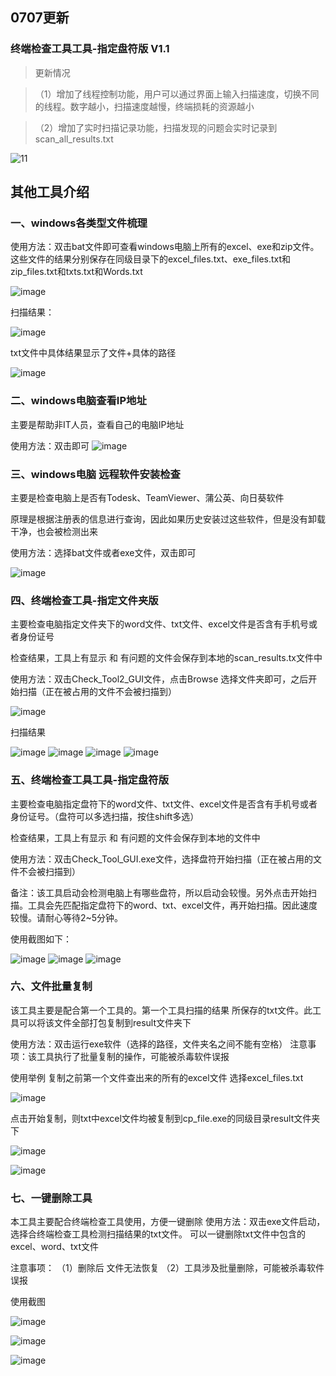 
## 0707更新
### 终端检查工具工具-指定盘符版 V1.1

> 更新情况

> （1）增加了线程控制功能，用户可以通过界面上输入扫描速度，切换不同的线程。数字越小，扫描速度越慢，终端损耗的资源越小

> （2）增加了实时扫描记录功能，扫描发现的问题会实时记录到scan_all_results.txt

![11](https://github.com/bingtangbanli/Data-security-check/assets/77956516/4079a292-af7e-4a69-b70c-0c7e95c0ebf9)

## 其他工具介绍

### 一、windows各类型文件梳理

使用方法：双击bat文件即可查看windows电脑上所有的excel、exe和zip文件。
这些文件的结果分别保存在同级目录下的excel_files.txt、exe_files.txt和zip_files.txt和txts.txt和Words.txt

![image](https://github.com/bingtangbanli/Data-security-check/assets/77956516/7debe6d3-95f4-42f4-9da0-f823e9539de9)

扫描结果：

![image](https://github.com/bingtangbanli/Data-security-check/assets/77956516/b5755a9d-1718-4770-b2e3-a0523a98e16d)

txt文件中具体结果显示了文件+具体的路径

![image](https://github.com/bingtangbanli/Data-security-check/assets/77956516/b27fcf59-b2d8-4469-afce-3ce9ead67ecd)

### 二、windows电脑查看IP地址

主要是帮助非IT人员，查看自己的电脑IP地址

使用方法：双击即可
![image](https://github.com/bingtangbanli/Data-security-check/assets/77956516/dcbf81f6-ef3c-4f9e-9379-9aeef9708e52)


### 三、windows电脑 远程软件安装检查

主要是检查电脑上是否有Todesk、TeamViewer、蒲公英、向日葵软件

原理是根据注册表的信息进行查询，因此如果历史安装过这些软件，但是没有卸载干净，也会被检测出来

使用方法：选择bat文件或者exe文件，双击即可

![image](https://github.com/bingtangbanli/Data-security-check/assets/77956516/27202005-e154-4049-84e2-10b89f0aa4b0)

### 四、终端检查工具-指定文件夹版

主要检查电脑指定文件夹下的word文件、txt文件、excel文件是否含有手机号或者身份证号

检查结果，工具上有显示 和 有问题的文件会保存到本地的scan_results.tx文件中

使用方法：双击Check_Tool2_GUI文件，点击Browse 选择文件夹即可，之后开始扫描（正在被占用的文件不会被扫描到）

![image](https://github.com/bingtangbanli/Data-security-check/assets/77956516/26a092be-4d4f-419b-aa97-bd01eaa68c69)

扫描结果

![image](https://github.com/bingtangbanli/Data-security-check/assets/77956516/6d166155-ad52-472e-abae-eb518dcea309)
![image](https://github.com/bingtangbanli/Data-security-check/assets/77956516/edede692-d9f7-467b-a510-cc02df94c9ce)
![image](https://github.com/bingtangbanli/Data-security-check/assets/77956516/efe8f225-453f-4579-aacf-9510e220a343)
![image](https://github.com/bingtangbanli/Data-security-check/assets/77956516/5a151d8f-b1ea-412d-b896-b857b5dc356c)

### 五、终端检查工具工具-指定盘符版

主要检查电脑指定盘符下的word文件、txt文件、excel文件是否含有手机号或者身份证号。（盘符可以多选扫描，按住shift多选）

检查结果，工具上有显示 和 有问题的文件会保存到本地的文件中

使用方法：双击Check_Tool_GUI.exe文件，选择盘符开始扫描（正在被占用的文件不会被扫描到）

备注：该工具启动会检测电脑上有哪些盘符，所以启动会较慢。另外点击开始扫描。工具会先匹配指定盘符下的word、txt、excel文件，再开始扫描。因此速度较慢。请耐心等待2~5分钟。

使用截图如下：

![image](https://github.com/bingtangbanli/Data-security-check/assets/77956516/d456ff84-8e20-4663-be8a-d3df626daac0)
![image](https://github.com/bingtangbanli/Data-security-check/assets/77956516/6dceda61-e51a-42e7-9474-aa6d2c8503d0)
![image](https://github.com/bingtangbanli/Data-security-check/assets/77956516/0e4e59ac-fd0a-430a-b56b-dab57b252f8e)

### 六、文件批量复制

该工具主要是配合第一个工具的。第一个工具扫描的结果 所保存的txt文件。此工具可以将该文件全部打包复制到result文件夹下

使用方法：双击运行exe软件（选择的路径，文件夹名之间不能有空格）
注意事项：该工具执行了批量复制的操作，可能被杀毒软件误报

使用举例
复制之前第一个文件查出来的所有的excel文件
选择excel_files.txt

![image](https://github.com/bingtangbanli/Data-security-check/assets/77956516/fe0de9ad-f34a-47ac-b4ab-3111942659b1)


点击开始复制，则txt中excel文件均被复制到cp_file.exe的同级目录result文件夹下

![image](https://github.com/bingtangbanli/Data-security-check/assets/77956516/c0361dd5-bda1-4b82-aca0-344fdb0641c0)

![image](https://github.com/bingtangbanli/Data-security-check/assets/77956516/3005e1ec-a6b6-45d0-a697-ec37730f0485)


### 七、一键删除工具

本工具主要配合终端检查工具使用，方便一键删除
使用方法：双击exe文件启动，选择合终端检查工具检测扫描结果的txt文件。 可以一键删除txt文件中包含的excel、word、txt文件

注意事项：
（1）删除后 文件无法恢复
（2）工具涉及批量删除，可能被杀毒软件误报

使用截图

![image](https://github.com/bingtangbanli/Data-security-check/assets/77956516/fa0ab528-14d4-4ca8-9b52-84305ac32013)

![image](https://github.com/bingtangbanli/Data-security-check/assets/77956516/d3dc73f8-ea86-41ff-8d51-93d7244df97e)

![image](https://github.com/bingtangbanli/Data-security-check/assets/77956516/158b8ed7-6a2a-4960-9887-e11ee6966cb0)


